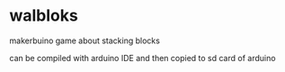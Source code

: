 # walbloks
makerbuino game about stacking blocks

can be compiled with arduino IDE and then copied to sd card of arduino
